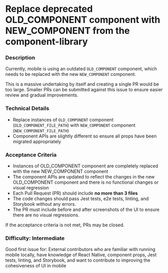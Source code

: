 <!--
Select all instances and replace the following with ticket details
- OLD_COMPONENT
- OLD_COMPONENT_FILE_PATH
- NEW_COMPONENT
- NEW_COMPONENT_FILE_PATH
-->

# Replace deprecated OLD_COMPONENT component with NEW_COMPONENT from the component-library

### Description

Currently, mobile is using an outdated `OLD_COMPONENT` component, which needs to be replaced with the new `NEW_COMPONENT` component.

This is a massive undertaking by itself and creating a single PR would be too large. Smaller PRs can be submitted against this issue to ensure easier review and gradual improvements.

### Technical Details

- Replace instances of `OLD_COMPONENT` component (`OLD_COMPONENT_FILE_PATH`) with `NEW_COMPONENT` component (`NEW_COMPONENT_FILE_PATH`)
- Component APIs are slightly different so ensure all props have been migrated appropriately

### Acceptance Criteria

- Instances of OLD_COMPONENT component are completely replaced with the new NEW_COMPONENT component
- The component APIs are updated to reflect the changes in the new OLD_COMPONENT component and there is no functional changes or visual regression
- Each Pull Request (PR) should include **no more than 3 files**
- The code changes should pass Jest tests, e2e tests, linting, and Storybook without any errors.
- The PR must include before and after screenshots of the UI to ensure there are no visual regressions.

If the acceptance criteria is not met, PRs may be closed.

### Difficulty: Intermediate

Good first issue for: External contributors who are familiar with running mobile locally, have knowledge of React Native, component props, Jest tests, linting, and Storybook, and want to contribute to improving the cohesiveness of UI in mobile
